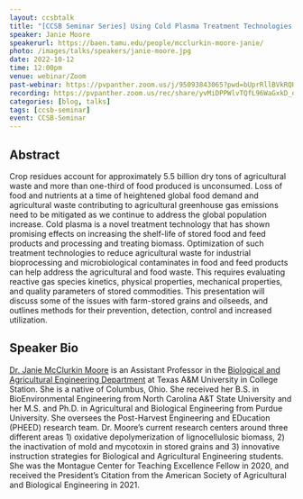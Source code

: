 ```yaml
---
layout: ccsbtalk
title: "[CCSB Seminar Series] Using Cold Plasma Treatment Technologies to Reduce Agricultural Waste"
speaker: Janie Moore
speakerurl: https://baen.tamu.edu/people/mcclurkin-moore-janie/
photo: /images/talks/speakers/janie-moore.jpg
date: 2022-10-12
time: 12:00pm
venue: webinar/Zoom
past-webinar: https://pvpanther.zoom.us/j/95093843065?pwd=bUprRllBVkRQUjBuNStuVFVNRDBTZz09
recording: https://pvpanther.zoom.us/rec/share/yvMiDPPWlvTQfL96WaGxkD_dETZ47x2dTtuOZQk80qdf4AjksyZ6vo8yRWi5H4Jm.jDbGB8-OSLZYSTID
categories: [blog, talks]
tags: [ccsb-seminar]
event: CCSB-Seminar
---
```



## Abstract

Crop residues account for approximately 5.5 billion dry tons of agricultural waste and more than one-third of food produced is unconsumed. Loss of food and nutrients at a time of heightened global food demand and agricultural waste contributing to agricultural greenhouse gas emissions need to be mitigated as we continue to address the global population increase. Cold plasma is a novel treatment technology that has shown promising effects on increasing the shelf-life of stored food and feed products and processing and treating biomass. Optimization of such treatment technologies to reduce agricultural waste for industrial bioprocessing and microbiological contaminates in food and feed products can help address the agricultural and food waste. This requires evaluating reactive gas species kinetics, physical properties, mechanical properties, and quality parameters of stored commodities. This presentation will discuss some of the issues with farm-stored grains and oilseeds, and outlines methods for their prevention, detection, control and increased utilization.



## Speaker Bio
[Dr. Janie McClurkin Moore](https://baen.tamu.edu/people/mcclurkin-moore-janie/) is an Assistant Professor in the [Biological and Agricultural Engineering Department](https://baen.tamu.edu) at Texas A&M University in College Station. She is a native of Columbus, Ohio. She received her B.S. in BioEnvironmental Engineering from North Carolina A&T State University and her M.S. and Ph.D. in Agricultural and Biological Engineering from Purdue University. She oversees the Post-Harvest Engineering and EDucation (PHEED) research team. Dr. Moore’s current research centers around three different areas 1) oxidative depolymerization of lignocellulosic biomass, 2) the inactivation of mold and mycotoxin in stored grains and 3) innovative instruction strategies for Biological and Agricultural Engineering students. She was the Montague Center for Teaching Excellence Fellow in 2020, and received the President’s Citation from the American Society of Agricultural and Biological Engineering in 2021.



